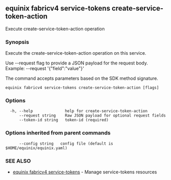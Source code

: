 ## equinix fabricv4 service-tokens create-service-token-action

Execute create-service-token-action operation

### Synopsis

Execute the create-service-token-action operation on this service.

Use --request flag to provide a JSON payload for the request body.
Example: --request '{"field":"value"}'

The command accepts parameters based on the SDK method signature.

```
equinix fabricv4 service-tokens create-service-token-action [flags]
```

### Options

```
  -h, --help              help for create-service-token-action
      --request string    Raw JSON payload for optional request fields
      --token-id string   token-id (required)
```

### Options inherited from parent commands

```
      --config string   config file (default is $HOME/equinix/equinix.yaml)
```

### SEE ALSO

* [equinix fabricv4 service-tokens](equinix_fabricv4_service-tokens.md)	 - Manage service-tokens resources

